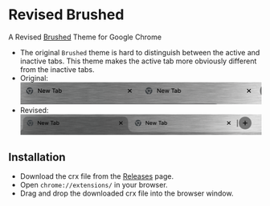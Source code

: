 # Revised Brushed

A Revised [Brushed](https://chromewebstore.google.com/detail/brushed/bfjgbcjfpbbfepcccpaffkjofcmglifg) Theme for Google Chrome

- The original `Brushed` theme is hard to distinguish between the active and inactive tabs.
  This theme makes the active tab more obviously different from the inactive tabs.
- Original:
  ![original.png](original.png)
- Revised:
  ![revised.png](revised.png)

## Installation

- Download the crx file from the [Releases](https://github.com/likelikeslike/brushed_chrome_theme/releases) page.
- Open `chrome://extensions/` in your browser.
- Drag and drop the downloaded crx file into the browser window.